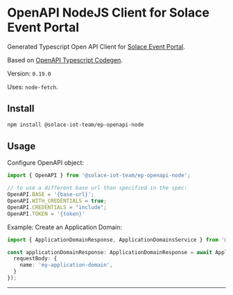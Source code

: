 # OpenAPI NodeJS Client for Solace Event Portal

Generated Typescript Open API Client for [Solace Event Portal](https://solace.com/products/portal/).

Based on [OpenAPI Typescript Codegen](https://github.com/ferdikoomen/openapi-typescript-codegen).

Version: `0.19.0`

Uses: `node-fetch`.

## Install

```bash
npm install @solace-iot-team/ep-openapi-node
```

## Usage

Configure OpenAPI object:
````typescript
import { OpenAPI } from '@solace-iot-team/ep-openapi-node';

// to use a different base url than specified in the spec:
OpenAPI.BASE = '{base-url}';
OpenAPI.WITH_CREDENTIALS = true;
OpenAPI.CREDENTIALS = "include";
OpenAPI.TOKEN = '{token}'
````

Example: Create an Application Domain:

````typescript
import { ApplicationDomainResponse, ApplicationDomainsService } from '@solace-iot-team/ep-openapi-node';

const applicationDomainResponse: ApplicationDomainResponse = await ApplicationDomainsService.createApplicationDomain({
  requestBody: {
    name: 'my-application-domain',
  }
});
````

---
